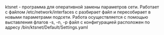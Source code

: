 ktsnet - программа для оперативной замены параметров сети.
Работает с файлом /etc/network/interfaces
с разбирает файл и пересобирает в новыми параметрами подсети.
Работа осуществляется с помощью выставления флагов -s, -n, -p
файл с конфигурацией расположен по адресу /bin/ktsnet/Default/Settings.yaml
